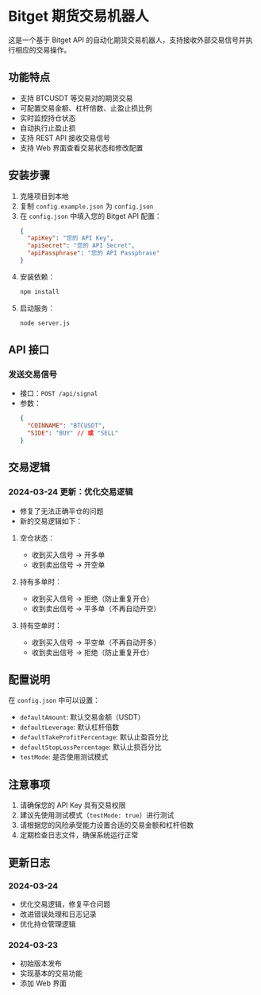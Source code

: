 # Bitget 期货交易机器人

这是一个基于 Bitget API 的自动化期货交易机器人，支持接收外部交易信号并执行相应的交易操作。

## 功能特点

- 支持 BTCUSDT 等交易对的期货交易
- 可配置交易金额、杠杆倍数、止盈止损比例
- 实时监控持仓状态
- 自动执行止盈止损
- 支持 REST API 接收交易信号
- 支持 Web 界面查看交易状态和修改配置

## 安装步骤

1. 克隆项目到本地
2. 复制 `config.example.json` 为 `config.json`
3. 在 `config.json` 中填入您的 Bitget API 配置：
   ```json
   {
     "apiKey": "您的 API Key",
     "apiSecret": "您的 API Secret",
     "apiPassphrase": "您的 API Passphrase"
   }
   ```
4. 安装依赖：
   ```bash
   npm install
   ```
5. 启动服务：
   ```bash
   node server.js
   ```

## API 接口

### 发送交易信号
- 接口：`POST /api/signal`
- 参数：
  ```json
  {
    "COINNAME": "BTCUSDT",
    "SIDE": "BUY" // 或 "SELL"
  }
  ```

## 交易逻辑

### 2024-03-24 更新：优化交易逻辑
- 修复了无法正确平仓的问题
- 新的交易逻辑如下：

1. 空仓状态：
   - 收到买入信号 -> 开多单
   - 收到卖出信号 -> 开空单

2. 持有多单时：
   - 收到买入信号 -> 拒绝（防止重复开仓）
   - 收到卖出信号 -> 平多单（不再自动开空）

3. 持有空单时：
   - 收到买入信号 -> 平空单（不再自动开多）
   - 收到卖出信号 -> 拒绝（防止重复开仓）

## 配置说明

在 `config.json` 中可以设置：
- `defaultAmount`: 默认交易金额（USDT）
- `defaultLeverage`: 默认杠杆倍数
- `defaultTakeProfitPercentage`: 默认止盈百分比
- `defaultStopLossPercentage`: 默认止损百分比
- `testMode`: 是否使用测试模式

## 注意事项

1. 请确保您的 API Key 具有交易权限
2. 建议先使用测试模式（`testMode: true`）进行测试
3. 请根据您的风险承受能力设置合适的交易金额和杠杆倍数
4. 定期检查日志文件，确保系统运行正常

## 更新日志

### 2024-03-24
- 优化交易逻辑，修复平仓问题
- 改进错误处理和日志记录
- 优化持仓管理逻辑

### 2024-03-23
- 初始版本发布
- 实现基本的交易功能
- 添加 Web 界面 